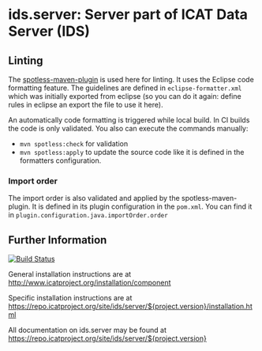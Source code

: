 # ids.server: Server part of ICAT Data Server (IDS)

## Linting
The [spotless-maven-plugin](https://mvnrepository.com/artifact/com.diffplug.spotless/spotless-maven-plugin) is used here for linting. It uses the Eclipse code formatting feature. The guidelines are defined in `eclipse-formatter.xml` which was initially exported from eclipse (so you can do it again: define rules in eclipse an export the file to use it here).

An automatically code formatting is triggered while local build. In CI builds the code is only validated.
You also can execute the commands manually:
* `mvn spotless:check` for validation
* `mvn spotless:apply` to update the source code like it is defined in the formatters configuration.

### Import order
The import order is also validated and applied by the spotless-maven-plugin. It is defined in its plugin configuration in the `pom.xml`. You can find it in `plugin.configuration.java.importOrder.order`

## Further Information
[![Build Status](https://github.com/icatproject/ids.server/workflows/CI%20Build/badge.svg?branch=master)](https://github.com/icatproject/ids.server/actions?query=workflow%3A%22CI+Build%22)

General installation instructions are at http://www.icatproject.org/installation/component

Specific installation instructions are
at https://repo.icatproject.org/site/ids/server/${project.version}/installation.html

All documentation on ids.server may be found at https://repo.icatproject.org/site/ids/server/${project.version}
